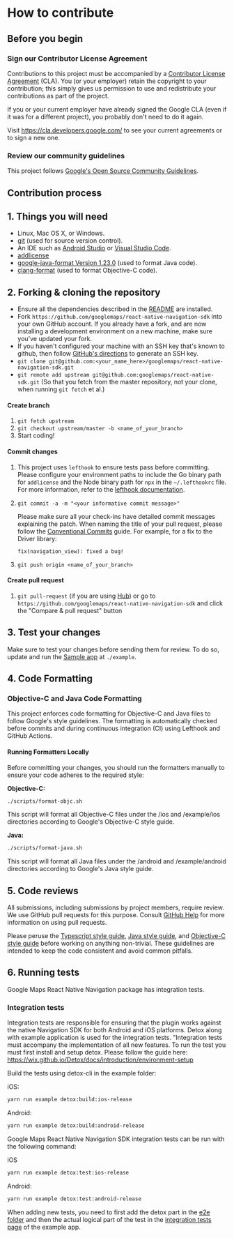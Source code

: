 # How to contribute

## Before you begin

### Sign our Contributor License Agreement

Contributions to this project must be accompanied by a
[Contributor License Agreement](https://cla.developers.google.com/about) (CLA).
You (or your employer) retain the copyright to your contribution; this simply
gives us permission to use and redistribute your contributions as part of the
project.

If you or your current employer have already signed the Google CLA (even if it
was for a different project), you probably don't need to do it again.

Visit <https://cla.developers.google.com/> to see your current agreements or to
sign a new one.

### Review our community guidelines

This project follows
[Google's Open Source Community Guidelines](https://opensource.google/conduct/).

## Contribution process

## 1. Things you will need

- Linux, Mac OS X, or Windows.
- [git](https://git-scm.com) (used for source version control).
- An IDE such as [Android Studio](https://developer.android.com/studio) or [Visual Studio Code](https://code.visualstudio.com/).
- [addlicense](https://github.com/google/addlicense)
- [google-java-format Version 1.23.0](https://github.com/google/google-java-format) (used to format Java code).
- [clang-format](https://clang.llvm.org/docs/ClangFormat.html) (used to format Objective-C code).

## 2. Forking & cloning the repository

- Ensure all the dependencies described in the [README](./README.md) are installed.
- Fork `https://github.com/googlemaps/react-native-navigation-sdk` into your own GitHub account. If
  you already have a fork, and are now installing a development environment on
  a new machine, make sure you've updated your fork.
- If you haven't configured your machine with an SSH key that's known to github, then
  follow [GitHub's directions](https://help.github.com/articles/generating-ssh-keys/)
  to generate an SSH key.
- `git clone git@github.com:<your_name_here>/googlemaps/react-native-navigation-sdk.git`
- `git remote add upstream git@github.com:googlemaps/react-native-sdk.git` (So that you
  fetch from the master repository, not your clone, when running `git fetch`
  et al.)

#### Create branch

1. `git fetch upstream`
2. `git checkout upstream/master -b <name_of_your_branch>`
3. Start coding!

#### Commit changes

1. This project uses `lefthook` to ensure tests pass before committing. Please configure your environment paths to include the Go binary path for `addlicense` and the Node binary path for `npx` in the `~/.lefthookrc` file. For more information, refer to the [lefthook documentation](https://github.com/evilmartians/lefthook/blob/master/docs/configuration.md#rc).

2. `git commit -a -m "<your informative commit message>"`

    Please make sure all your check-ins have detailed commit messages explaining the patch.
    When naming the title of your pull request, please follow the [Conventional Commits](https://www.conventionalcommits.org/en/v1.0.0-beta.4/) guide. For example, for a fix to the Driver library: 

    `fix(navigation_view): fixed a bug!`

3. `git push origin <name_of_your_branch>`

#### Create pull request

1. `git pull-request` (if you are using [Hub](http://github.com/github/hub/)) or
  go to `https://github.com/googlemaps/react-native-navigation-sdk` and click the
  "Compare & pull request" button

## 3. Test your changes

Make sure to test your changes before sending them for review. To do so, update and run the [Sample app](./example/) at `./example`.

## 4. Code Formatting

### Objective-C and Java Code Formatting

This project enforces code formatting for Objective-C and Java files to follow Google's style guidelines. The formatting is automatically checked before commits and during continuous integration (CI) using Lefthook and GitHub Actions.

#### Running Formatters Locally

Before committing your changes, you should run the formatters manually to ensure your code adheres to the required style:

**Objective-C:**
```bash
./scripts/format-objc.sh
```
This script will format all Objective-C files under the /ios and /example/ios directories according to Google's Objective-C style guide.

**Java:**
```bash
./scripts/format-java.sh
```
This script will format all Java files under the /android and /example/android directories according to Google's Java style guide.


## 5. Code reviews

All submissions, including submissions by project members, require review. We
use GitHub pull requests for this purpose. Consult
[GitHub Help](https://help.github.com/articles/about-pull-requests/) for more
information on using pull requests.

Please peruse the
[Typescript style guide](https://google.github.io/styleguide/tsguide.html), [Java style guide](https://google.github.io/styleguide/javaguide.html), and [Objective-C style guide](https://google.github.io/styleguide/objcguide.html) before
working on anything non-trivial. These guidelines are intended to
keep the code consistent and avoid common pitfalls.

## 6. Running tests

Google Maps React Native Navigation package has integration tests.

### Integration tests

Integration tests are responsible for ensuring that the plugin works against the native Navigation SDK for both Android and iOS platforms. Detox along with example application is used for the integration tests. "Integration tests must accompany the implementation of all new features.
To run the test you must first install and setup detox. Please follow the guide here:
https://wix.github.io/Detox/docs/introduction/environment-setup

Build the tests using detox-cli in the example folder:

iOS:
```bash
yarn run example detox:build:ios-release
```

Android:
```bash
yarn run example detox:build:android-release
```

Google Maps React Native Navigation SDK integration tests can be run with the following command:

iOS
```bash
yarn run example detox:test:ios-release
```

Android:
```bash
yarn run example detox:test:android-release
```

When adding new tests, you need to first add the detox part in the [e2e folder](./example/e2e) and then the actual logical part of the test in the [integration tests page](./example/src/screens/IntegrationTestsScreen.tsx) of the example app.

